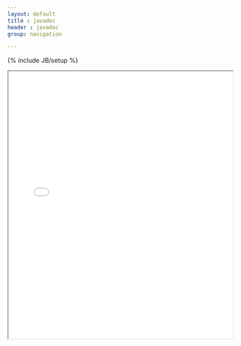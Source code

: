 ```yaml
---
layout: default
title : javadoc
header : javadoc
group: navigation

---
```

{% include JB/setup %}

<iframe src="{{ BASE_PATH }}javadoc/current/" name="classFrame" style="width: 100%" height="600px" seamless="true"></iframe>